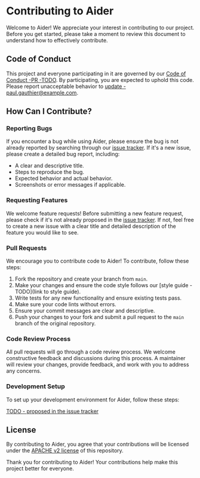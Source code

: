 # Contributing to Aider

Welcome to Aider! We appreciate your interest in contributing to our project. Before you get started, please take a moment to review this document to understand how to effectively contribute.

## Code of Conduct

This project and everyone participating in it are governed by our [Code of Conduct -PR -TODO](https://github.com/paul-gauthier/aider/pull/524). By participating, you are expected to uphold this code. Please report unacceptable behavior to [update - paul.gauthier@example.com](mailto:paul.gauthier@example.com).

## How Can I Contribute?

### Reporting Bugs

If you encounter a bug while using Aider, please ensure the bug is not already reported by searching through our [issue tracker](https://github.com/paul-gauthier/aider/issues). If it's a new issue, please create a detailed bug report, including:

- A clear and descriptive title.
- Steps to reproduce the bug.
- Expected behavior and actual behavior.
- Screenshots or error messages if applicable.

### Requesting Features

We welcome feature requests! Before submitting a new feature request, please check if it's not already proposed in the [issue tracker](https://github.com/paul-gauthier/aider/issues). If not, feel free to create a new issue with a clear title and detailed description of the feature you would like to see.

### Pull Requests

We encourage you to contribute code to Aider! To contribute, follow these steps:

1. Fork the repository and create your branch from `main`.
2. Make your changes and ensure the code style follows our [style guide - TODO](link to style guide).
3. Write tests for any new functionality and ensure existing tests pass.
4. Make sure your code lints without errors.
5. Ensure your commit messages are clear and descriptive.
6. Push your changes to your fork and submit a pull request to the `main` branch of the original repository.

### Code Review Process

All pull requests will go through a code review process. We welcome constructive feedback and discussions during this process. A maintainer will review your changes, provide feedback, and work with you to address any concerns.

### Development Setup

To set up your development environment for Aider, follow these steps:

[TODO - proposed in the issue tracker](https://github.com/paul-gauthier/aider/issues/523)

## License

By contributing to Aider, you agree that your contributions will be licensed under the [APACHE v2 license](https://github.com/paul-gauthier/aider?tab=Apache-2.0-1-ov-file) of this repository.

Thank you for contributing to Aider! Your contributions help make this project better for everyone.
